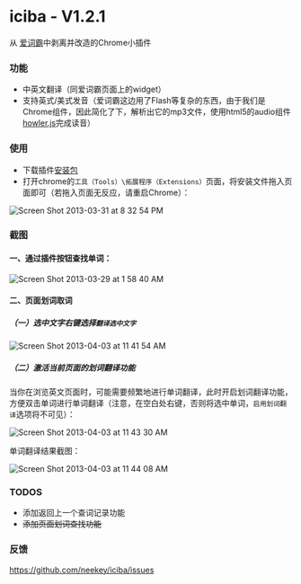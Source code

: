 iciba - V1.2.1
=====

从 [爱词霸](http://www.iciba.com/)中剥离并改造的Chrome小插件

### 功能

- 中英文翻译（同爱词霸页面上的widget）
- 支持英式/美式发音（爱词霸这边用了Flash等复杂的东西，由于我们是Chrome组件，因此简化了下，解析出它的mp3文件，使用html5的audio组件[howler.js](https://github.com/goldfire/howler.js)完成读音）

### 使用

- 下载插件[安装包](https://github.com/neekey/iciba/blob/master/build/iciba_1.2.0.crx?raw=true)
- 打开chrome的`工具（Tools）\拓展程序（Extensions）`页面，将安装文件拖入页面即可（若拖入页面无反应，请重启Chrome）：

![Screen Shot 2013-03-31 at 8 32 54 PM](https://f.cloud.github.com/assets/499870/321683/93b9434c-99ff-11e2-84ec-81533a6f3296.png)

### 截图

#### 一、通过插件按钮查找单词：

![Screen Shot 2013-03-29 at 1 58 40 AM](https://f.cloud.github.com/assets/499870/314684/89c0a78e-97d1-11e2-81fa-a76a55bebc11.png)

#### 二、页面划词取词

##### （一）选中文字右键选择`翻译选中文字`

![Screen Shot 2013-04-03 at 11 41 54 AM](https://f.cloud.github.com/assets/499870/332029/999c0656-9c10-11e2-984d-e8e528c18fa9.png)

##### （二）激活当前页面的划词翻译功能

当你在浏览英文页面时，可能需要频繁地进行单词翻译，此时开启划词翻译功能，方便双击单词进行单词翻译（注意，在空白处右键，否则将选中单词，`启用划词翻译`选项将不可见）：

![Screen Shot 2013-04-03 at 11 43 30 AM](https://f.cloud.github.com/assets/499870/332033/afd76afa-9c10-11e2-890d-d35ca18374da.png)

单词翻译结果截图：

![Screen Shot 2013-04-03 at 11 44 08 AM](https://f.cloud.github.com/assets/499870/332034/c60518d6-9c10-11e2-9423-41b54b33d65f.png)

### TODOS

- 添加返回上一个查词记录功能
- ~~添加页面划词查找功能~~

### 反馈

https://github.com/neekey/iciba/issues
